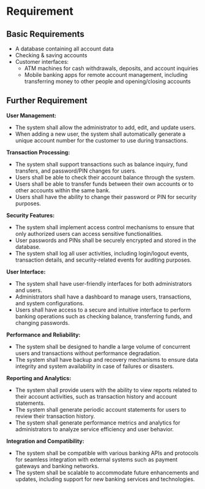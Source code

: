 # Requirement

## Basic Requirements
- A database containing all account data
- Checking & saving accounts
- Customer interfaces:
  - ATM machines for cash withdrawals, deposits, and account inquiries
  - Mobile banking apps for remote account management, including transferring money to other people and opening/closing accounts

## Further Requirement

**User Management:**
- The system shall allow the administrator to add, edit, and update users.
- When adding a new user, the system shall automatically generate a unique account number for the customer to use during transactions.

**Transaction Processing:**
- The system shall support transactions such as balance inquiry, fund transfers, and password/PIN changes for users.
- Users shall be able to check their account balance through the system.
- Users shall be able to transfer funds between their own accounts or to other accounts within the same bank.
- Users shall have the ability to change their password or PIN for security purposes.

**Security Features:**
- The system shall implement access control mechanisms to ensure that only authorized users can access sensitive functionalities.
- User passwords and PINs shall be securely encrypted and stored in the database.
- The system shall log all user activities, including login/logout events, transaction details, and security-related events for auditing purposes.

**User Interface:**
- The system shall have user-friendly interfaces for both administrators and users.
- Administrators shall have a dashboard to manage users, transactions, and system configurations.
- Users shall have access to a secure and intuitive interface to perform banking operations such as checking balance, transferring funds, and changing passwords.

**Performance and Reliability:**
- The system shall be designed to handle a large volume of concurrent users and transactions without performance degradation.
- The system shall have backup and recovery mechanisms to ensure data integrity and system availability in case of failures or disasters.

**Reporting and Analytics:**
- The system shall provide users with the ability to view reports related to their account activities, such as transaction history and account statements.
- The system shall generate periodic account statements for users to review their transaction history.
- The system shall generate performance metrics and analytics for administrators to analyze service efficiency and user behavior.

**Integration and Compatibility:**
- The system shall be compatible with various banking APIs and protocols for seamless integration with external systems such as payment gateways and banking networks.
- The system shall be scalable to accommodate future enhancements and updates, including support for new banking services and technologies.

